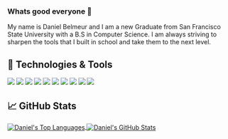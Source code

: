 ### Whats good everyone 👋

My name is Daniel Belmeur and I am a new Graduate from San Francisco State University with a B.S in Computer Science. I am always striving to sharpen the tools that I built in school and take them to the next level.

## 🔧 Technologies & Tools
![](https://img.shields.io/badge/Editor-IntelliJ_IDEA-informational?style=flat&logo=intellij-idea&logoColor=white&color=2bbc8a)
![](https://img.shields.io/badge/Code-JavaScript-informational?style=flat&logo=javascript&logoColor=white&color=2bbc8a)
![](https://img.shields.io/badge/Code-Python-informational?style=flat&logo=python&logoColor=white&color=2bbc8a)
![](https://img.shields.io/badge/Code-Java-informational?style=flat&logo=java&logoColor=white&color=2bbc8a)
![](https://img.shields.io/badge/Shell-Bash-informational?style=flat&logo=gnu-bash&logoColor=white&color=2bbc8a)
![](https://img.shields.io/badge/Tools-PostgreSQL-informational?style=flat&logo=postgresql&logoColor=white&color=2bbc8a)
![](https://img.shields.io/badge/Tools-MySQL-informational?style=flat&logo=mysql&logoColor=white&color=2bbc8a)
![](https://img.shields.io/badge/Tools-MySQL-informational?style=flat&logo=mysql&logoColor=white&color=2bbc8a)
![](https://img.shields.io/badge/Tools-HTML5-informational?style=flat&logo=html5&logoColor=white&color=2bbc8a)
![](https://img.shields.io/badge/Tools-CSS-informational?style=flat&logo=css&logoColor=white&color=2bbc8a)

## &#x1f4c8; GitHub Stats

<a href="https://github.com/Belmeurrr/Belemurrr">
  <img align="center" src="https://github-readme-stats.vercel.app/api/top-langs/?username=Belmeurrr&theme=radical" alt="Daniel's Top Languages"/>
</a>
<a href="https://github.com/Belmeurrr/Belemurrr">
  <img align="center" src="https://github-readme-stats.vercel.app/api?username=Belmeurrr&show_icons=true&line_height=40&count_private=true&theme=radical" alt="Daniel's GitHub Stats" />
<!--
**Belmeurrr/Belmeurrr** is a ✨ _special_ ✨ repository because its `README.md` (this file) appears on your GitHub profile.

Here are some ideas to get you started:

- 🔭 I’m currently working on ...
- 🌱 I’m currently learning ...
- 👯 I’m looking to collaborate on ...
- 🤔 I’m looking for help with ...
- 💬 Ask me about ...
- 📫 How to reach me: ...
- 😄 Pronouns: ...
- ⚡ Fun fact: ...
-->

